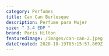 ```yaml
---
category: Perfumes
title: Can Can Burlesque
description: Perfume para Mujer
size: " 3.4 EDP "
brand: Paris Hilton
featuredImage: /images/can-can-2.jpeg
dateCreated: 2020-10-19T03:15:57.869Z
---
```

